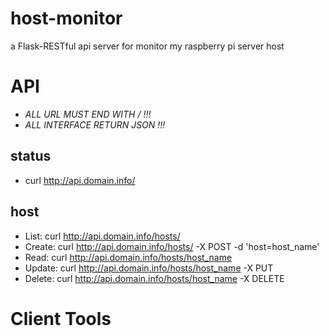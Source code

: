 # host-monitor
a Flask-RESTful api server for monitor my raspberry pi server host

# API
* *ALL URL MUST END WITH / !!!*
* *ALL INTERFACE RETURN JSON !!!*

## status
* curl http://api.domain.info/

## host
* List:     curl http://api.domain.info/hosts/
* Create:   curl http://api.domain.info/hosts/ -X POST -d 'host=host_name'
* Read:     curl http://api.domain.info/hosts/host_name
* Update:   curl http://api.domain.info/hosts/host_name -X PUT
* Delete:   curl http://api.domain.info/hosts/host_name -X DELETE

# Client Tools
